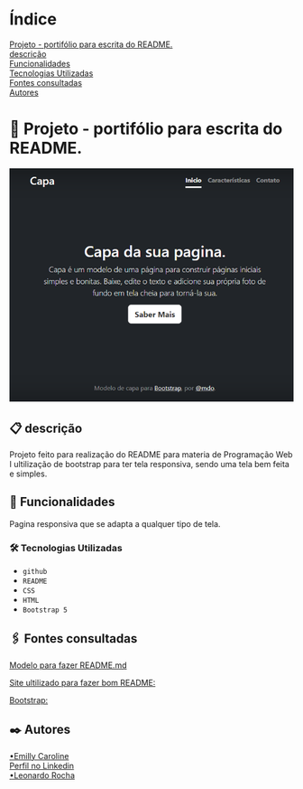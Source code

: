 # Índice

[Projeto - portifólio para escrita do README.](#projeto---portif%C3%B3lio-para-escrita-do-readme)  
[descrição](#descri%C3%A7%C3%A3o)  
[Funcionalidades](#funcionalidades)    
[Tecnologias Utilizadas](#tecnologias-utilizadas)   
[Fontes consultadas](#fontes-consultadas)    
[Autores](#autores)  

#  🚀 Projeto - portifólio para escrita do README.
![image](img/Capa.png)

## 📋 descrição

Projeto feito para realização do README para materia de Programação Web I ultilização de bootstrap para ter tela responsiva, sendo uma tela bem feita e simples.

## 🔧 Funcionalidades

Pagina responsiva que se adapta a qualquer tipo de tela.


### 🛠️ Tecnologias Utilizadas
    
   - `github`  
   - `README`
   - `CSS`
   - `HTML`
   - `Bootstrap 5`

## 🖇️ Fontes consultadas

[Modelo para fazer README.md](https://gist.github.com/lohhans/f8da0b147550df3f96914d3797e9fb89)  

[Site ultilizado para  fazer bom README:](https://www.alura.com.br/artigos/escrever-bom-readme)  

[Bootstrap:](https://getbootstrap.com/)

## ✒️ Autores
[•Emilly Caroline](https://github.com/emillycaaroline)  
[Perfil no Linkedin](https://www.linkedin.com/in/emilly-caroline-129936290) <br> 
[•Leonardo Rocha](https://github.com/LeonardoRochaMarista)

